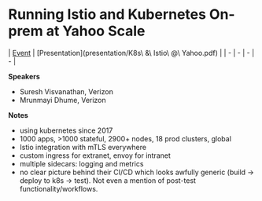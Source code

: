 # Running Istio and Kubernetes On-prem at Yahoo Scale

| [Event](https://sched.co/UaaO) | [Presentation](presentation/K8s\ \&\ Istio\ \@\ Yahoo.pdf) |
| - | - | - | - |

**Speakers**
* Suresh Visvanathan, Verizon
* Mrunmayi Dhume, Verizon

**Notes**
* using kubernetes since 2017
* 1000 apps, >1000 stateful, 2900+ nodes, 18 prod clusters, global
* Istio integration with mTLS everywhere
* custom ingress for extranet, envoy for intranet
* multiple sidecars: logging and metrics
* no clear picture behind their CI/CD which looks awfully generic (build -> deploy to k8s -> test). Not even a mention of post-test functionality/workflows.